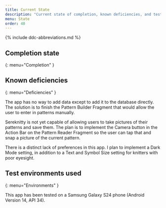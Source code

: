 ```yaml
---
title: Current State
description: "Current state of completion, known deficiencies, and test environments used."
menu: State
order: 40
---
```


{% include ddc-abbreviations.md %}

## Completion state
{: menu="Completion" }

## Known deficiencies
{: menu="Deficiencies" }

The app has no way to add data except to add it to the database directly. The solution is to finish the Pattern Builder Fragment that would allow the user to enter in patterns manually.

Sereknitty is not yet capable of allowing users to take pictures of their patterns and save them. The plan is to implement the Camera button in the Action Bar on the Pattern Reader Fragment so the user can tap that and snap a picture of the current pattern.

There is a distinct lack of preferences in this app. I plan to implement a Dark Mode setting, in addition to a Text and Symbol Size setting for knitters with poor eyesight.



## Test environments used
{: menu="Environments" }

This app has been tested on a Samsung Galaxy S24 phone (Android Version 14, API 34).
